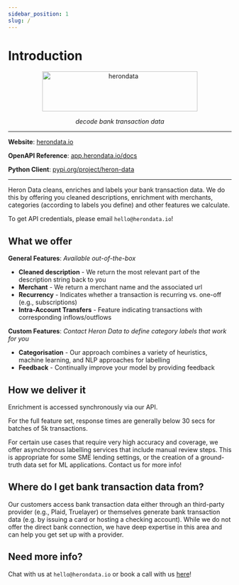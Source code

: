```yaml
---
sidebar_position: 1
slug: /
---
```


# Introduction

<p align="center">
  <a href="https://www.herondata.io">
    <img width="350" height="90" src='/img/logo.png' alt='herondata' />
  </a>
</p>
<p align="center"><em>decode bank transaction data</em></p>

---

**Website**: [herondata.io](https://herondata.io)

**OpenAPI Reference**: [app.herondata.io/docs](https://app.herondata.io/docs)

**Python Client**: [pypi.org/project/heron-data](https://pypi.org/project/heron-data/)

---

Heron Data cleans, enriches and labels your bank transaction data. We do this by offering you cleaned descriptions,
enrichment with merchants, categories (according to labels you define) and other features we calculate.

To get API credentials, please email `hello@herondata.io`!

## What we offer

**General Features**: *Available out-of-the-box*

* **Cleaned description** - We return the most relevant part of the description string back to you
* **Merchant** - We return a merchant name and the associated url
* **Recurrency** - Indicates whether a transaction is recurring vs. one-off  (e.g., subscriptions)
* **Intra-Account Transfers** - Feature indicating transactions with corresponding inflows/outflows

**Custom Features**: *Contact Heron Data to define category labels that work for you*

* **Categorisation** - Our approach combines a variety of heuristics, machine learning, and NLP approaches for labelling
* **Feedback** - Continually improve your model by providing feedback

## How we deliver it

Enrichment is accessed synchronously via our API.
 
For the full feature set, response times are generally below 30 secs for batches of 5k transactions. 

For certain use cases that require very high accuracy and coverage, we offer asynchronous labelling services that
include manual review steps. This is appropriate for some SME lending settings, or the creation of a ground-truth data set
for ML applications. Contact us for more info!

## Where do I get bank transaction data from?
Our customers access bank transaction data either through an third-party provider (e.g., Plaid, Truelayer) or themselves
generate bank transaction data (e.g. by issuing a card or hosting a checking account). While we do not offer the direct bank connection, we have deep expertise in this area
and can help you get set up with a provider. 

## Need more info?
Chat with us at `hello@herondata.io` or book a call with us [here](https://calendly.com/jamieherondata)!
